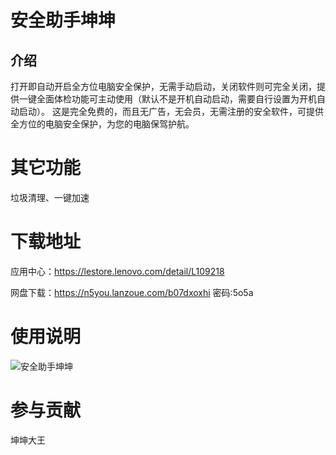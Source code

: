 # 安全助手坤坤

## 介绍

打开即自动开启全方位电脑安全保护，无需手动启动，关闭软件则可完全关闭，提供一键全面体检功能可主动使用（默认不是开机自动启动，需要自行设置为开机自动启动）。 这是完全免费的，而且无广告，无会员，无需注册的安全软件，可提供全方位的电脑安全保护，为您的电脑保驾护航。

# 其它功能

垃圾清理、一键加速

# 下载地址

应用中心：https://lestore.lenovo.com/detail/L109218

网盘下载：https://n5you.lanzoue.com/b07dxoxhi 密码:5o5a

# 使用说明

![安全助手坤坤]([https://github.com/N5you/SecurityAssistant-IKUN/blob/main/20231018231637.png])

# 参与贡献

坤坤大王
